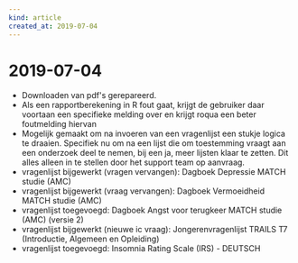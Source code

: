 ```yaml
---
kind: article
created_at: 2019-07-04
---
```


# 2019-07-04

* Downloaden van pdf's gerepareerd.
* Als een rapportberekening in R fout gaat, krijgt de gebruiker daar voortaan een specifieke melding over en krijgt roqua een beter foutmelding hiervan
* Mogelijk gemaakt om na invoeren van een vragenlijst een stukje logica te draaien. Specifiek nu om na een lijst die om toestemming vraagt aan een onderzoek deel te nemen, bij een ja, meer lijsten klaar te zetten. Dit alles alleen in te stellen door het support team op aanvraag.
* vragenlijst bijgewerkt (vragen vervangen): Dagboek Depressie MATCH studie (AMC)
* vragenlijst bijgewerkt (vraag vervangen): Dagboek Vermoeidheid MATCH studie (AMC)
* vragenlijst toegevoegd: Dagboek Angst voor terugkeer MATCH studie (AMC) (versie 2)
* vragenlijst bijgewerkt (nieuwe ic vraag): Jongerenvragenlijst TRAILS T7 (Introductie, Algemeen en Opleiding)
* vragenlijst toegevoegd: Insomnia Rating Scale (IRS) - DEUTSCH
